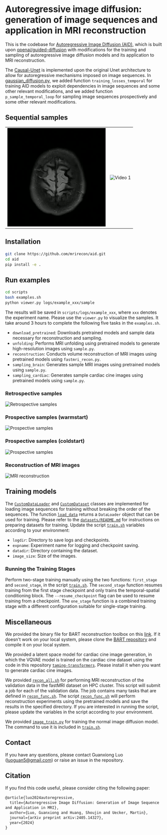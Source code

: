 # Autoregressive image diffusion: generation of image sequences and application in MRI reconstruction

This is the codebase for [Autoregressive Image Diffusion (AID)](https://arxiv.org/abs/2405.14327), which is built upon [openai/guided-diffusion](https://github.com/openai/guided-diffusion)
with modifications for the training and sampling of autoregressive image diffusion models and its application to MRI reconstruction.

The [Causal-Unet](guided_diffusion/unet2.py) is implemented upon the original Unet architecture to allow for autoregressive mechanisms imposed on image sequences. In [gaussian_diffusion.py](guided_diffusion/gaussian_diffusion.py), we added function `training_losses_temporal` for training AID models to exploit dependencies in image sequences and some other relevant modifications, and we added function `p_sample_temporal_loop` for sampling image sequences prospectively and some other relevant modifications.

## Sequential samples

<table>
  <tr>
    <td>
        <img src="misc/brain.gif" alt="Video 1" width="315" height="315">
    </td>
    <td>
      <img src="misc/cine.gif" alt="Video 1" width="315" height="315">
    </td>
  </tr>
</table>

## Installation
```sh
git clone https://github.com/mrirecon/aid.git
cd aid
pip install -e .
```

## Run examples
```sh
cd scripts
bash examples.sh
python viewer.py logs/example_xxx/sample
```
The results will be saved in `scripts/logs/example_xxx`, where `xxx` denotes the experiment name. Please use the `viewer.py` to visualize the samples. It take around 3 hours to complete the following five tasks in the `examples.sh`.

* `download_pretrained`: Downloads pretrained models and sample data necessary for reconstruction and sampling.
* `unfolding`: Performs MRI unfolding using pretrained models to generate high-resolution images using `sample.py`. 
* `reconstruction`: Conducts volume reconstruction of MRI images using pretrained models using `fastmri_recon.py`.
* `sampling_brain`: Generates sample MRI images using pretrained models using `sample.py`.
* `sampling_cardiac`: Generates sample cardiac cine images using pretrained models using `sample.py`.

### Retrospective samples
![Retrospective samples](https://arxiv.org/html/2405.14327v2/x2.png)
### Prospective samples (warmstart)
![Prospective samples](https://arxiv.org/html/2405.14327v2/x3.png)
### Prospective samples (coldstart)
![Prospective samples](https://arxiv.org/html/2405.14327v2/x4.png)
### Reconstruction of MRI images
![MRI reconstruction](https://arxiv.org/html/2405.14327v2/x9.png)

## Training models

The [`CustomDataLoader`](scripts/utils.py) and [`CustomDataset`](scripts/utils.py) classes are implemented for loading image sequences for training without breaking the order of the sequences. The function [`load_data`](scripts/utils.py) returns a `DataLoader` object that can be used for training. Please refer to the [`datasets/README.md`](datasets/README.md) for instructions on preparing datasets for training. Update the script [`train.sh`](scripts/train.sh) variables according to your environment:
- `logdir`: Directory to save logs and checkpoints.
- `expname`: Experiment name for logging and checkpoint saving.
- `datadir`: Directory containing the dataset.
- `image_size`: Size of the images.

### Running the Training Stages

Perform two-stage training manually using the two functions: `first_stage` and `second_stage`, in the script [`train.sh`](scripts/train.sh). The `second_stage` function resumes training from the first stage checkpoint and only trains the temporal-spatial conditioning block. The `--resume_checkpoint` flag can be used to resume training from a checkpoint.
The `one_stage` function is a combined training stage with a different configuration suitable for single-stage training.

## Miscellaneous
We provided the binary file for BART reconstruction toolbox on this [link](https://huggingface.co/Guanxiong/MRI-Image-Priors/tree/main/Data). If it doesn't work on your local system, please clone the [BART repository](https://github.com/mrirecon/bart) and compile it on your local system.

We provided a latent space model for cardiac cine image generation, in which the VQVAE model is trained on the cardiac cine dataset using the code in this repository [`taming-transformers`](https://github.com/CompVis/taming-transformers.git). Please install it when you want to generate cardiac cine images.

We provided [`recon_all.sh`](scripts/recon_all.sh) for performing MRI reconstruction of the validation data in the fastMRI dataset on HPC cluster. This script will submit a job for each of the validation data. The job contains many tasks that are defined in [`recon_func.sh`](scripts/recon_func.sh). The script [`recon_func.sh`](scripts/recon_func.sh) will perform reconstruction experiments using the pretrained models and save the results in the specified directory. If you are interested in running the script, please update the variables in the script according to your environment.

We provided [`image_train.py`](scripts/image_train.py) for training the normal image diffusion model. The command to use it is included in [`train.sh`](scripts/train.sh).

## Contact
If you have any questions, please contact Guanxiong Luo (luoguan5@gmail.com) or raise an issue in the repository.

## Citation
If you find this code useful, please consider citing the following paper:
```
@article{luo2024autoregressive,
  title={Autoregressive Image Diffusion: Generation of Image Sequence and Application in MRI},
  author={Luo, Guanxiong and Huang, Shoujin and Uecker, Martin},
  journal={arXiv preprint arXiv:2405.14327},
  year={2024}
}
```

